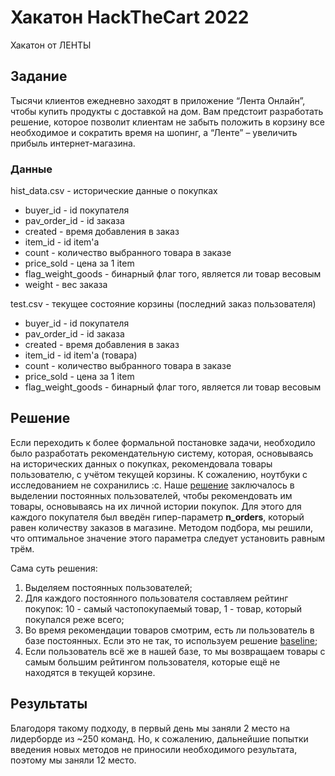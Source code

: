 # Хакатон HackTheCart 2022

Хакатон от ЛЕНТЫ

## Задание

Тысячи клиентов ежедневно заходят в приложение “Лента Онлайн”, чтобы купить продукты с доставкой на дом. Вам предстоит разработать решение, которое позволит клиентам не забыть положить в корзину все необходимое и сократить время на шопинг, а “Ленте” – увеличить прибыль интернет-магазина.

### Данные 

hist_data.csv - исторические данные о покупках
- buyer_id - id покупателя
- pav_order_id - id заказа
- created - время добавления в заказ
- item_id - id item'а
- count - количество выбранного товара в заказе
- price_sold - цена за 1 item
- flag_weight_goods - бинарный флаг того, является ли товар весовым
- weight - вес заказа

test.csv - текущее состояние корзины (последний заказ пользователя)
- buyer_id - id покупателя
- pav_order_id - id заказа
- created - время добавления в заказ
- item_id - id item'а (товара)
- count - количество выбранного товара в заказе
- price_sold - цена за 1 item
- flag_weight_goods - бинарный флаг того, является ли товар весовым

## Решение

Если переходить к более формальной постановке задачи, необходило было разработать рекомендательную систему, которая, основываясь на исторических данных о покупках, рекомендовала товары пользователю, с учётом текущей корзины.
К сожалению, ноутбуки с исследованием не сохранились :c.
Наше [решение](https://github.com/PunkButterfly/Hackathon-HackTheCart/blob/main/%D0%A0%D0%B5%D1%88%D0%B5%D0%BD%D0%B8%D0%B5.ipynb) заключалось в выделении постоянных пользователей, чтобы рекомендовать им товары, основываясь на их личной истории покупок. Для этого для каждого покупателя был введён гипер-параметр **n_orders**, который равен количеству заказов в магазине. Методом подбора, мы решили, что оптимальное значение этого параметра следует установить равным трём. 

Сама суть решения: 
1.  Выделяем постоянных пользователей;
2.  Для каждого постоянного пользователя составляем рейтинг покупок: 10 - самый частопокупаемый товар, 1 - товар, который покупался реже всего;
3.  Во время рекомендации товаров смотрим, есть ли пользователь в базе постоянных. Если это не так, то используем решение [baseline](https://github.com/PunkButterfly/Hackathon-HackTheCart/blob/main/baseline.ipynb);
4.  Если пользователь всё же в нашей базе, то мы возвращаем товары с самым большим рейтингом пользователя, которые ещё не находятся в текущей корзине.

## Результаты

Благодоря такому подходу, в первый день мы заняли 2 место на лидерборде из ~250 команд. Но, к сожалению, дальнейшие попытки введения новых методов не приносили необходимого результата, поэтому мы заняли 12 место.
